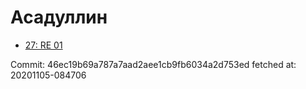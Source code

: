 # Асадуллин
- [27: RE 01](27.md)

Commit: 46ec19b69a787a7aad2aee1cb9fb6034a2d753ed
 fetched at: 20201105-084706
